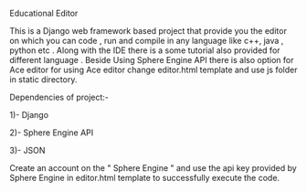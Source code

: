 Educational Editor

This is a Django web framework based project that provide you the editor on which you can code , run and compile in any language like c++,
java , python etc . Along with the IDE there is a some tutorial also provided for different language . Beside Using Sphere Engine API there 
is also option for Ace editor for using Ace editor change editor.html template and use js folder in static directory.

Dependencies of project:-

1)- Django

2)- Sphere Engine API

3)- JSON

Create an account on the " Sphere Engine " and use the api key provided by Sphere Engine in editor.html template to successfully execute
the code.
